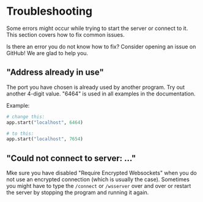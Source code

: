 # Troubleshooting

Some errors might occur while trying to start the server or connect
to it. This section covers how to fix common issues.

Is there an error you do not know how to fix? Consider opening an
issue on GitHub! We are glad to help you.


## "Address already in use"

The port you have chosen is already used by another program. Try out
another 4-digit value. "6464" is used in all examples in the documentation.

Example:

```python
# change this:
app.start("localhost", 6464)

# to this:
app.start("localhost", 7654)
```


## "Could not connect to server: ..."

Mke sure you have disabled "Require Encrypted Websockets" when you do not
use an encrypted connection (which is usually the case). Sometimes you
might have to type the `/connect` or `/wsserver` over and over or restart
the server by stopping the program and running it again.
